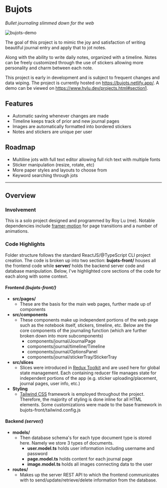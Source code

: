 

# Bujots

_Bullet journaling slimmed down for the web_

![bujots-demo]([https://github.com/hylu-dev/pianotypes/blob/master/pianotypes-demo.gif](https://github.com/hylu-dev/bujots/blob/main/demo.gif))

The goal of this project is to mimic the joy and satisfaction of writing beautiful journal entry and apply that to jot notes.

Along with the ability to write daily notes, organized with a timeline. Notes can be freely customized through the use of stickers allowing more personality and charm between each note.

This project is early in development and is subject to frequent changes and data wiping.
The project is currently hosted on https://bujots.netlify.app/.
A demo can be viewed on https://www.hylu.dev/projects.html#section1.


## Features

- Automatic saving whenever changes are made
- Timeline keeps track of prior and new journal pages
- Images are automatically formatted into bordered stickers
- Notes and stickers are unique per user

## Roadmap

- Multiline jots with full text editor allowing full rich text with multiple fonts
- Sticker manipulation (resize, rotate, etc)
- More paper styles and layouts to choose from
- Keyword searching through jots

---

## Overview

### Involvement

This is a solo project designed and programmed by Roy Lu (me). Notable dependencies include [framer-motion](https://www.npmjs.com/package/framer-motion) for page transitions and a number of animations.

### Code Highlights

Folder structure follows the standard ReactJS/@TypeScript CLI project creation. The code is broken up into two section: **bujots-front/** houses all the frontend code while **server/** holds the backend server code and database manipulation. Below, I've highlighted core sections of the code for each along with some context.

#### Frontend _(bujots-front/)_

- **src/pages/**
  - These are the basis for the main web pages, further made up of components
- **src/components**
  - These components make up independent portions of the web page such as the notebook itself, stickers, timeline, etc. Below are the core components of the journaling function (which are further broken down into more subcomponents)
    - components/journal/JournalPage
    - components/journal/timeline/Timeline
    - components/journal/OptionsPanel
    - components/journal/stickerTray/StickerTray
- **src/slices**
  - Slices were introduced in [Redux Toolkit](https://redux-toolkit.js.org/) and are used here for global state management. Each containing reducer file manages state for independent portions of the app (e.g. sticker uploading/placement, journal pages, user info, etc.)
- **Styling**
  - [Tailwind CSS](https://www.npmjs.com/package/tailwindcss) framework is employed throughout the project. Therefore, the majority of styling is done inline for all HTML elements. Some customizations were made to the base framework in bujots-front/tailwind.config.js

#### Backend _(server/)_

- **models/**
  - Then database schema's for each type document type is stored here. Namely we store 3 types of documents.
    - **user.model.ts** holds user information including username and password
    - **page.model.ts** holds content for each journal page
    - **image.model.ts** holds all images connecting data to the user
- **routes/**
    - Makes up the server REST API to which the frontend communicates with to send/update/retrieve/delete information from the database.
